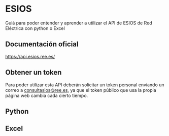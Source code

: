 # ESIOS

Guiá para poder entender y aprender a utilizar el API de ESIOS de Red Eléctrica con python o Excel

## Documentación oficial
https://api.esios.ree.es/

## Obtener un token

Para poder utilizar esta API deberán solicitar un token personal enviando un correo a consultasios@ree.es, ya que el token público que usa la propia página web cambia cada cierto tiempo.

## Python


## Excel
